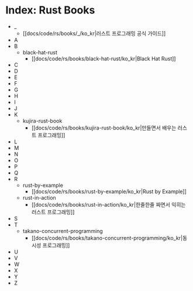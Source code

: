 
# Index: Rust Books

* _
  * [[docs/code/rs/books/_/ko_kr|러스트 프로그래밍 공식 가이드]]
* A
* B
  * black-hat-rust
    * [[docs/code/rs/books/black-hat-rust/ko_kr|Black Hat Rust]]
* C
* D
* E
* F
* G
* H
* I
* J
* K
  * kujira-rust-book
    * [[docs/code/rs/books/kujira-rust-book/ko_kr|만들면서 배우는 러스트 프로그래밍]]
* L
* M
* N
* O
* P
* Q
* R
  * rust-by-example
    * [[docs/code/rs/books/rust-by-example/ko_kr|Rust by Example]]
  * rust-in-action
    * [[docs/code/rs/books/rust-in-action/ko_kr|한줄한줄 짜면서 익히는 러스트 프로그래밍]]
* S
* T
  * takano-concurrent-programming
    * [[docs/code/rs/books/takano-concurrent-programming/ko_kr|동시성 프로그래밍]]
* U
* V
* W
* X
* Y
* Z
